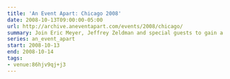 ```yaml
---
title: 'An Event Apart: Chicago 2008'
date: 2008-10-13T09:00:00-05:00
url: http://archive.aneventapart.com/events/2008/chicago/
summary: Join Eric Meyer, Jeffrey Zeldman and special guests to gain a deeper understanding of web standards and emerging best practices. Be inspired by fresh ideas and new directions. Join the greatest minds and hottest talents in web design today.
series: an_event_apart
start: 2008-10-13
end: 2008-10-14
tags:
- venue:86hjv9qj+j3
---
```

